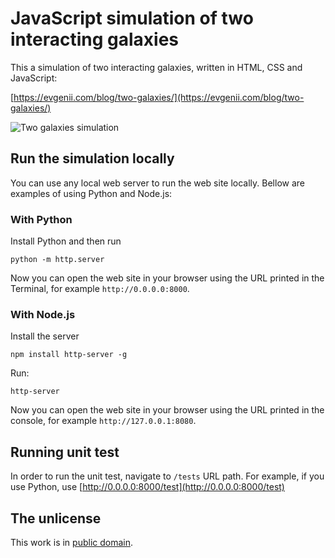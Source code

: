 # JavaScript simulation of two interacting galaxies

This a simulation of two interacting galaxies, written in HTML, CSS and JavaScript:

[https://evgenii.com/blog/two-galaxies/](https://evgenii.com/blog/two-galaxies/)

![Two galaxies simulation](https://github.com/evgenyneu/two_galaxies/raw/master/images_docs/two_galaxies.jpg)


## Run the simulation locally

You can use any local web server to run the web site locally. Bellow are examples of using Python and Node.js:


### With Python

Install Python and then run

```
python -m http.server
```

Now you can open the web site in your browser using the URL printed in the Terminal, for example `http://0.0.0.0:8000`.


### With Node.js

Install the server

```
npm install http-server -g
```

Run:

```
http-server
```

Now you can open the web site in your browser using the URL printed in the console, for example `http://127.0.0.1:8080`.


## Running unit test

In order to run the unit test, navigate to `/tests` URL path. For example, if you use Python, use [http://0.0.0.0:8000/test](http://0.0.0.0:8000/test)


## The unlicense

This work is in [public domain](LICENSE).
